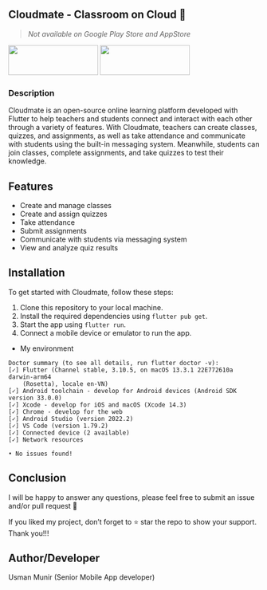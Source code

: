 ## Cloudmate - Classroom on Cloud :beers:

> _Not available on Google Play Store and AppStore_
<p>
<a href="https://apps.apple.com/vn/app/hi-school/id1623113857"><img src="https://askany.com/images/app-store.png" height="60px" width="180px"/></a>
<a href="https://play.google.com/store/apps/details?id=com.wanted.cloudmate"><img src="https://askany.com/images/ch-play.png" height="60px" width="180px"/></a>
</p>

### Description

Cloudmate is an open-source online learning platform developed with Flutter to help teachers and students connect and interact with each other through a variety of features. With Cloudmate, teachers can create classes, quizzes, and assignments, as well as take attendance and communicate with students using the built-in messaging system. Meanwhile, students can join classes, complete assignments, and take quizzes to test their knowledge.

## Features

- Create and manage classes
- Create and assign quizzes
- Take attendance
- Submit assignments
- Communicate with students via messaging system
- View and analyze quiz results


## Installation

To get started with Cloudmate, follow these steps:

1. Clone this repository to your local machine.
2. Install the required dependencies using `flutter pub get`.
3. Start the app using `flutter run`.
4. Connect a mobile device or emulator to run the app.

- My environment
```terminal
Doctor summary (to see all details, run flutter doctor -v):
[✓] Flutter (Channel stable, 3.10.5, on macOS 13.3.1 22E772610a darwin-arm64
    (Rosetta), locale en-VN)
[✓] Android toolchain - develop for Android devices (Android SDK version 33.0.0)
[✓] Xcode - develop for iOS and macOS (Xcode 14.3)
[✓] Chrome - develop for the web
[✓] Android Studio (version 2022.2)
[✓] VS Code (version 1.79.2)
[✓] Connected device (2 available)
[✓] Network resources

• No issues found!
```

## Conclusion
I will be happy to answer any questions, please feel free to submit an issue and/or pull request 🙂

If you liked my project, don’t forget to ⭐ star the repo to show your support.
Thank you!!!


## Author/Developer
  Usman Munir (Senior Mobile App developer)
  
